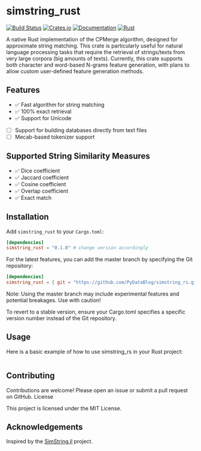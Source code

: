 # simstring_rust

[![Build Status](https://github.com/PyDataBlog/simstring_rs/actions/workflows/CI.yml/badge.svg)](https://github.com/PyDataBlog/simstring_rs/actions)
[![Crates.io](https://img.shields.io/crates/v/simstring_rust.svg)](https://crates.io/crates/simstring_rust)
[![Documentation](https://docs.rs/simstring_rust/badge.svg)](https://docs.rs/simstring_rust)
[![Rust](https://img.shields.io/badge/rust-1.63.0%2B-blue.svg?maxAge=3600)](https://github.com/PyDataBlog/simstring_rs)

A native Rust implementation of the CPMerge algorithm, designed for approximate string matching. This crate is particularly useful for natural language processing tasks that require the retrieval of strings/texts from very large corpora (big amounts of texts). Currently, this crate supports both character and word-based N-grams feature generation, with plans to allow custom user-defined feature generation methods.

## Features

- ✅ Fast algorithm for string matching
- ✅ 100% exact retrieval
- ✅ Support for Unicode
- [ ] Support for building databases directly from text files
- [ ] Mecab-based tokenizer support

## Supported String Similarity Measures

- ✅ Dice coefficient
- ✅ Jaccard coefficient
- ✅ Cosine coefficient
- ✅ Overlap coefficient
- ✅ Exact match

## Installation

Add `simstring_rust` to your `Cargo.toml`:

```toml
[dependencies]
simstring_rust = "0.1.0" # change version accordingly
```

For the latest features, you can add the master branch by specifying the Git repository:

```toml
[dependencies]
simstring_rust = { git = "https://github.com/PyDataBlog/simstring_rs.git", branch = "main" }
```

Note: Using the master branch may include experimental features and potential breakages. Use with caution!

To revert to a stable version, ensure your Cargo.toml specifies a specific version number instead of the Git repository.

## Usage

Here is a basic example of how to use simstring_rs in your Rust project:

```Rust

```

## Contributing

Contributions are welcome! Please open an issue or submit a pull request on GitHub.
License

This project is licensed under the MIT License.

## Acknowledgements

Inspired by the [SimString.jl](https://github.com/PyDataBlog/SimString.jl) project.
